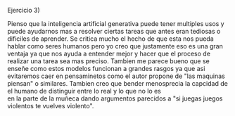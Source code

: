 Ejercicio 3)

Pienso que la inteligencia artificial generativa puede tener multiples usos y puede ayudarnos mas a resolver ciertas tareas que antes eran tediosas o dificiles de aprender.
Se critica mucho el hecho de que esta nos pueda hablar como seres humanos pero yo creo que justamente eso es una gran ventaja ya que nos ayuda a entender mejor
y hacer que el proceso de realizar una tarea sea mas preciso.
Tambien me parece bueno que se enseñe como estos modelos funcionan a grandes rasgos ya que asi evitaremos caer en pensaminetos como el autor propone de "las maquinas piensan" o similares.
Tambien creo que bender menosprecia la capcidad de el humano de distinguir entre lo real y lo que no lo es  
en la parte de la muñeca dando argumentos parecidos a "si juegas juegos violentos te vuelves violento".
